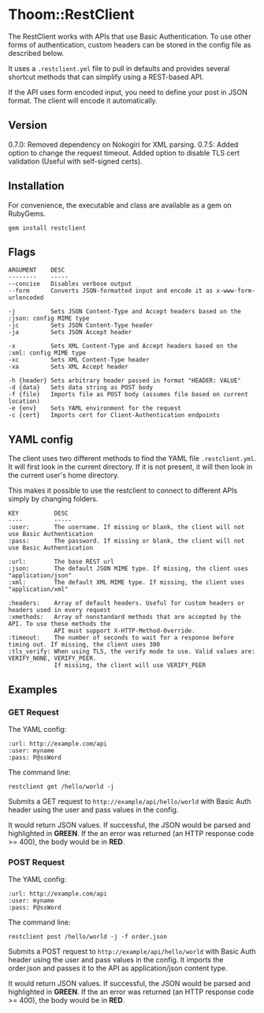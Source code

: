 Thoom::RestClient
=================

The RestClient works with APIs that use Basic Authentication. To use other forms of
authentication, custom headers can be stored in the config file as described below.

It uses a `.restclient.yml` file to pull in defaults and provides several shortcut methods
that can simplify using a REST-based API.

If the API uses form encoded input, you need to define your post in JSON format. The client
will encode it automatically.

Version
-------

0.7.0: Removed dependency on Nokogiri for XML parsing.
0.7.5: Added option to change the request timeout. Added option to disable TLS cert validation (Useful with self-signed certs).

Installation
------------

For convenience, the executable and class are available as a gem on RubyGems.

    gem install restclient

Flags
-----

	ARGUMENT    DESC
	--------    -----
	--concise   Disables verbose output
	--form      Converts JSON-formatted input and encode it as x-www-form-urlencoded

	-j          Sets JSON Content-Type and Accept headers based on the :json: config MIME type
	-jc         Sets JSON Content-Type header
	-ja         Sets JSON Accept header

	-x          Sets XML Content-Type and Accept headers based on the :xml: config MIME type
	-xc         Sets XML Content-Type header
	-xa         Sets XML Accept header

	-h {header} Sets arbitrary header passed in format "HEADER: VALUE"
	-d {data}   Sets data string as POST body
	-f {file}   Imports file as POST body (assumes file based on current location)
	-e {env}    Sets YAML environment for the request
	-c {cert}   Imports cert for Client-Authentication endpoints

YAML config
-----------

The client uses two different methods to find the YAML file `.restclient.yml`. It will
first look in the current directory. If it is not present, it will then look in the current user's
home directory.

This makes it possible to use the restclient to connect to different APIs simply by changing
folders.

	KEY          DESC
	----         -----
	:user:       The username. If missing or blank, the client will not use Basic Authentication
	:pass:       The password. If missing or blank, the client will not use Basic Authentication

	:url:        The base REST url
	:json:       The default JSON MIME type. If missing, the client uses "application/json"
	:xml:        The default XML MIME type. If missing, the client uses "application/xml"

	:headers:    Array of default headers. Useful for custom headers or headers used in every request
	:xmethods:   Array of nonstandard methods that are accepted by the API. To use these methods the
				 API must support X-HTTP-Method-Override.
    :timeout:    The number of seconds to wait for a response before timing out. If missing, the client uses 300
    :tls_verify: When using TLS, the verify mode to use. Valid values are: VERIFY_NONE, VERIFY_PEER.
                 If missing, the client will use VERIFY_PEER

Examples
--------

### GET Request

The YAML config:

	:url: http://example.com/api
	:user: myname
	:pass: P@ssWord

The command line:

	restclient get /hello/world -j

Submits a GET request to `http://example/api/hello/world` with Basic Auth header using the
user and pass values in the config.

It would return JSON values. If successful, the JSON would be parsed and highlighted in __GREEN__. If
the an error was returned (an HTTP response code >= 400), the body would be in __RED__.

### POST Request

The YAML config:

	:url: http://example.com/api
	:user: myname
	:pass: P@ssWord

The command line:

	restclient post /hello/world -j -f order.json

Submits a POST request to `http://example/api/hello/world` with Basic Auth header using the
user and pass values in the config. It imports the order.json and passes it to the API as application/json
content type.

It would return JSON values. If successful, the JSON would be parsed and highlighted in __GREEN__. If
the an error was returned (an HTTP response code >= 400), the body would be in __RED__.
